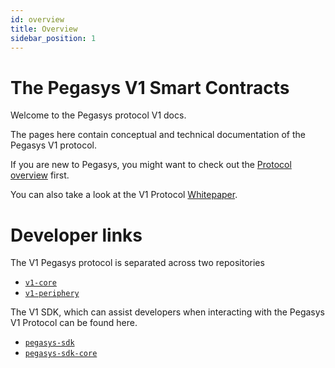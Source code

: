 ```yaml
---
id: overview
title: Overview
sidebar_position: 1
---
```


# The Pegasys V1 Smart Contracts

Welcome to the Pegasys protocol V1 docs.

The pages here contain conceptual and technical documentation of the Pegasys V1 protocol.

If you are new to Pegasys, you might want to check out the [Protocol overview](../V1/concepts/protocol-overview/how-pegasys-works) first.

You can also take a look at the V1 Protocol <a href='/whitepaper.pdf' target='_blank' rel='noopener noreferrer'>Whitepaper</a>.

# Developer links

The V1 Pegasys protocol is separated across two repositories

- [`v1-core`](https://github.com/Pegasys-fi/v1-core)
- [`v1-periphery`](https://github.com/Pegasys-fi/v1-periphery)

The V1 SDK, which can assist developers when interacting with the Pegasys V1 Protocol can be found here.

- [`pegasys-sdk`](https://github.com/Pegasys-fi/v1-sdk)
- [`pegasys-sdk-core`](https://github.com/Pegasys-fi/sdk-core)
